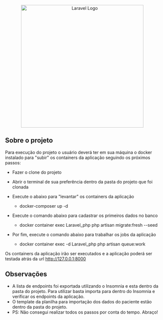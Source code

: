 <p align="center"><a href="https://laravel.com" target="_blank"><img src="https://raw.githubusercontent.com/laravel/art/master/logo-lockup/5%20SVG/2%20CMYK/1%20Full%20Color/laravel-logolockup-cmyk-red.svg" width="400" alt="Laravel Logo"></a></p>


## Sobre o projeto

Para execução do projeto o usuário deverá ter em sua máquina o docker instalado para "subir" os containers
da aplicação seguindo os próximos passos:

- Fazer o clone do projeto 
- Abrir o terminal de sua preferência dentro da pasta do projeto que foi clonada
- Execute o abaixo para "levantar" os containers da aplicação
  - docker-composer up -d
- Execute o comando abaixo para cadastrar os primeiros dados no banco
  - docker container exec Laravel_php php artisan migrate:fresh --seed
  
- Por fim, execute o comando abaixo para trabalhar os jobs da aplicação
  - docker container exec -d Laravel_php php artisan queue:work


Os containers da aplicação irão ser executados e a aplicação poderá ser testada atrás da url http://127.0.0.1:8000

## Observações

- A lista de endpoints foi exportada utilizando o Insomnia e esta dentro da pasta do projeto. Para utilizar basta importa para dentro do Insomnia e verificar os endpoints da aplicação.
- O template da planilha para importação dos dados do paciente estão dentro da pasta do projeto.
- PS: Não consegui realizar todos os passos por conta do tempo. Abraço!
